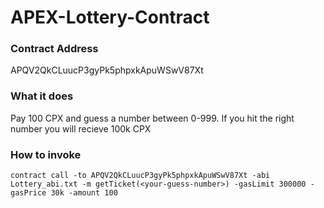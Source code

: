# APEX-Lottery-Contract
### Contract Address
APQV2QkCLuucP3gyPk5phpxkApuWSwV87Xt

### What it does
Pay 100 CPX and guess a number between 0-999. If you hit the right number you will recieve 100k CPX

### How to invoke
```
contract call -to APQV2QkCLuucP3gyPk5phpxkApuWSwV87Xt -abi Lottery_abi.txt -m getTicket(<your-guess-number>) -gasLimit 300000 -gasPrice 30k -amount 100
```
